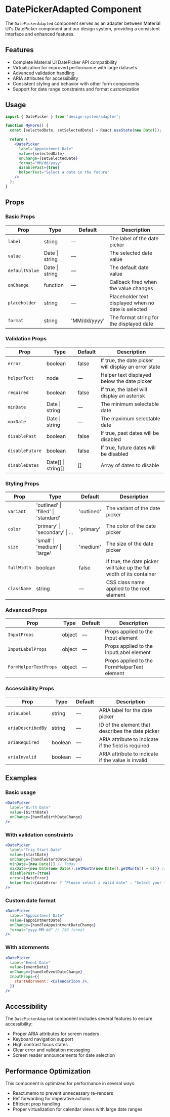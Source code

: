 # DatePickerAdapted Component

The `DatePickerAdapted` component serves as an adapter between Material UI's DatePicker component and our design system, providing a consistent interface and enhanced features.

## Features

- Complete Material UI DatePicker API compatibility
- Virtualization for improved performance with large datasets
- Advanced validation handling
- ARIA attributes for accessibility
- Consistent styling and behavior with other form components
- Support for date range constraints and format customization

## Usage

```jsx
import { DatePicker } from 'design-system/adapter';

function MyForm() {
  const [selectedDate, setSelectedDate] = React.useState(new Date());

  return (
    <DatePicker
      label="Appointment Date"
      value={selectedDate}
      onChange={setSelectedDate}
      format="MM/dd/yyyy"
      disablePast={true}
      helperText="Select a date in the future"
    />
  );
}
```

## Props

### Basic Props

| Prop | Type | Default | Description |
|------|------|---------|-------------|
| `label` | string | — | The label of the date picker |
| `value` | Date \| string | — | The selected date value |
| `defaultValue` | Date \| string | — | The default date value |
| `onChange` | function | — | Callback fired when the value changes |
| `placeholder` | string | — | Placeholder text displayed when no date is selected |
| `format` | string | 'MM/dd/yyyy' | The format string for the displayed date |

### Validation Props

| Prop | Type | Default | Description |
|------|------|---------|-------------|
| `error` | boolean | false | If true, the date picker will display an error state |
| `helperText` | node | — | Helper text displayed below the date picker |
| `required` | boolean | false | If true, the label will display an asterisk |
| `minDate` | Date \| string | — | The minimum selectable date |
| `maxDate` | Date \| string | — | The maximum selectable date |
| `disablePast` | boolean | false | If true, past dates will be disabled |
| `disableFuture` | boolean | false | If true, future dates will be disabled |
| `disableDates` | Date[] \| string[] | [] | Array of dates to disable |

### Styling Props

| Prop | Type | Default | Description |
|------|------|---------|-------------|
| `variant` | 'outlined' \| 'filled' \| 'standard' | 'outlined' | The variant of the date picker |
| `color` | 'primary' \| 'secondary' \| ... | 'primary' | The color of the date picker |
| `size` | 'small' \| 'medium' \| 'large' | 'medium' | The size of the date picker |
| `fullWidth` | boolean | false | If true, the date picker will take up the full width of its container |
| `className` | string | — | CSS class name applied to the root element |

### Advanced Props

| Prop | Type | Default | Description |
|------|------|---------|-------------|
| `InputProps` | object | — | Props applied to the Input element |
| `InputLabelProps` | object | — | Props applied to the InputLabel element |
| `FormHelperTextProps` | object | — | Props applied to the FormHelperText element |

### Accessibility Props

| Prop | Type | Default | Description |
|------|------|---------|-------------|
| `ariaLabel` | string | — | ARIA label for the date picker |
| `ariaDescribedBy` | string | — | ID of the element that describes the date picker |
| `ariaRequired` | boolean | — | ARIA attribute to indicate if the field is required |
| `ariaInvalid` | boolean | — | ARIA attribute to indicate if the value is invalid |

## Examples

### Basic usage

```jsx
<DatePicker
  label="Birth Date"
  value={birthDate}
  onChange={handleBirthDateChange}
/>
```

### With validation constraints

```jsx
<DatePicker
  label="Trip Start Date"
  value={startDate}
  onChange={handleStartDateChange}
  minDate={new Date()} // Today
  maxDate={new Date(new Date().setMonth(new Date().getMonth() + 6))} // 6 months from now
  disablePast={true}
  error={dateError}
  helperText={dateError ? "Please select a valid date" : "Select your trip start date"}
/>
```

### Custom date format

```jsx
<DatePicker
  label="Appointment Date"
  value={appointmentDate}
  onChange={handleAppointmentDateChange}
  format="yyyy-MM-dd" // ISO format
/>
```

### With adornments

```jsx
<DatePicker
  label="Event Date"
  value={eventDate}
  onChange={handleEventDateChange}
  InputProps={{
    startAdornment: <CalendarIcon />,
  }}
/>
```

## Accessibility

The `DatePickerAdapted` component includes several features to ensure accessibility:

- Proper ARIA attributes for screen readers
- Keyboard navigation support
- High contrast focus states
- Clear error and validation messaging
- Screen reader announcements for date selection

## Performance Optimization

This component is optimized for performance in several ways:

- React.memo to prevent unnecessary re-renders
- Ref forwarding for imperative actions
- Efficient prop handling
- Proper virtualization for calendar views with large date ranges
